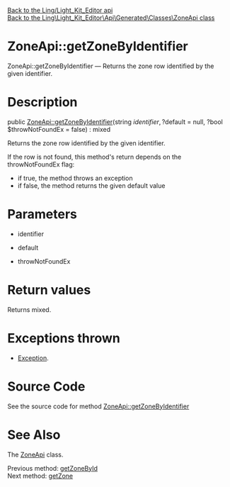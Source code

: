 [Back to the Ling/Light_Kit_Editor api](https://github.com/lingtalfi/Light_Kit_Editor/blob/master/doc/api/Ling/Light_Kit_Editor.md)<br>
[Back to the Ling\Light_Kit_Editor\Api\Generated\Classes\ZoneApi class](https://github.com/lingtalfi/Light_Kit_Editor/blob/master/doc/api/Ling/Light_Kit_Editor/Api/Generated/Classes/ZoneApi.md)


ZoneApi::getZoneByIdentifier
================



ZoneApi::getZoneByIdentifier — Returns the zone row identified by the given identifier.




Description
================


public [ZoneApi::getZoneByIdentifier](https://github.com/lingtalfi/Light_Kit_Editor/blob/master/doc/api/Ling/Light_Kit_Editor/Api/Generated/Classes/ZoneApi/getZoneByIdentifier.md)(string $identifier, ?$default = null, ?bool $throwNotFoundEx = false) : mixed




Returns the zone row identified by the given identifier.

If the row is not found, this method's return depends on the throwNotFoundEx flag:
- if true, the method throws an exception
- if false, the method returns the given default value




Parameters
================


- identifier

    

- default

    

- throwNotFoundEx

    


Return values
================

Returns mixed.


Exceptions thrown
================

- [Exception](http://php.net/manual/en/class.exception.php).&nbsp;







Source Code
===========
See the source code for method [ZoneApi::getZoneByIdentifier](https://github.com/lingtalfi/Light_Kit_Editor/blob/master/Api/Generated/Classes/ZoneApi.php#L164-L178)


See Also
================

The [ZoneApi](https://github.com/lingtalfi/Light_Kit_Editor/blob/master/doc/api/Ling/Light_Kit_Editor/Api/Generated/Classes/ZoneApi.md) class.

Previous method: [getZoneById](https://github.com/lingtalfi/Light_Kit_Editor/blob/master/doc/api/Ling/Light_Kit_Editor/Api/Generated/Classes/ZoneApi/getZoneById.md)<br>Next method: [getZone](https://github.com/lingtalfi/Light_Kit_Editor/blob/master/doc/api/Ling/Light_Kit_Editor/Api/Generated/Classes/ZoneApi/getZone.md)<br>

